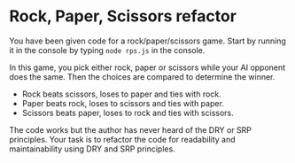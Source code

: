 # Rock, Paper, Scissors refactor

You have been given code for a rock/paper/scissors game. Start by running it
in the console by typing `node rps.js` in the console.

In this game, you pick either rock, paper or scissors while your AI opponent
does the same. Then the choices are compared to determine the winner.

* Rock beats scissors, loses to paper and ties with rock.
* Paper beats rock, loses to scissors and ties with paper.
* Scissors beats paper, loses to rock and ties with scissors.

The code works but the author has never heard of the DRY or SRP principles.
Your task is to refactor the code for readability and maintainability using
DRY and SRP principles.
